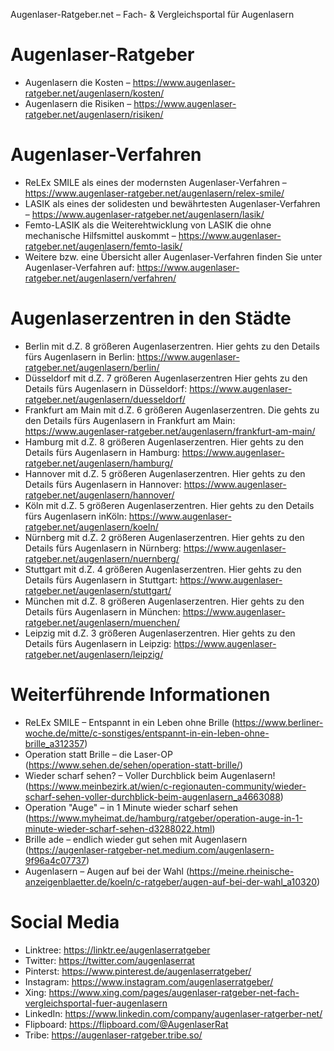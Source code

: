 Augenlaser-Ratgeber.net – Fach- & Vergleichsportal für Augenlasern

# Augenlaser-Ratgeber
- Augenlasern die Kosten – https://www.augenlaser-ratgeber.net/augenlasern/kosten/
- Augenlasern die Risiken – https://www.augenlaser-ratgeber.net/augenlasern/risiken/

# Augenlaser-Verfahren
- ReLEx SMILE als eines der modernsten Augenlaser-Verfahren – https://www.augenlaser-ratgeber.net/augenlasern/relex-smile/
- LASIK als eines der solidesten und bewährtesten Augenlaser-Verfahren – https://www.augenlaser-ratgeber.net/augenlasern/lasik/
- Femto-LASIK als die Weiterehtwicklung von LASIK die ohne mechanische Hilfsmittel auskommt – https://www.augenlaser-ratgeber.net/augenlasern/femto-lasik/
- Weitere bzw. eine Übersicht aller Augenlaser-Verfahren finden Sie unter Augenlaser-Verfahren auf: https://www.augenlaser-ratgeber.net/augenlasern/verfahren/

# Augenlaserzentren in den Städte
- Berlin mit d.Z. 8 größeren Augenlaserzentren. Hier gehts zu den Details fürs Augenlasern in Berlin: https://www.augenlaser-ratgeber.net/augenlasern/berlin/
- Düsseldorf mit d.Z. 7 größeren Augenlaserzentren Hier gehts zu den Details fürs Augenlasern in Düsseldorf: https://www.augenlaser-ratgeber.net/augenlasern/duesseldorf/
- Frankfurt am Main mit d.Z. 6 größeren Augenlaserzentren. Die gehts zu den Details fürs Augenlasern in Frankfurt am Main: https://www.augenlaser-ratgeber.net/augenlasern/frankfurt-am-main/
- Hamburg mit d.Z. 8 größeren Augenlaserzentren. Hier gehts zu den Details fürs Augenlasern in Hamburg: https://www.augenlaser-ratgeber.net/augenlasern/hamburg/
- Hannover mit d.Z. 5 größeren Augenlaserzentren. Hier gehts zu den Details fürs Augenlasern in Hannover: https://www.augenlaser-ratgeber.net/augenlasern/hannover/
- Köln mit d.Z. 5 größeren Augenlaserzentren. Hier gehts zu den Details fürs Augenlasern inKöln: https://www.augenlaser-ratgeber.net/augenlasern/koeln/
- Nürnberg mit d.Z. 2 größeren Augenlaserzentren. Hier gehts zu den Details fürs Augenlasern in Nürnberg: https://www.augenlaser-ratgeber.net/augenlasern/nuernberg/
- Stuttgart mit d.Z. 4 größeren Augenlaserzentren. Hier gehts zu den Details fürs Augenlasern in Stuttgart: https://www.augenlaser-ratgeber.net/augenlasern/stuttgart/
- München mit d.Z. 8 größeren Augenlaserzentren. Hier gehts zu den Details fürs Augenlasern in München: https://www.augenlaser-ratgeber.net/augenlasern/muenchen/
- Leipzig mit d.Z. 3 größeren Augenlaserzentren. Hier gehts zu den Details fürs Augenlasern in Leipzig: https://www.augenlaser-ratgeber.net/augenlasern/leipzig/

# Weiterführende Informationen
- ReLEx SMILE – Entspannt in ein Leben ohne Brille (https://www.berliner-woche.de/mitte/c-sonstiges/entspannt-in-ein-leben-ohne-brille_a312357)
- Operation statt Brille – die Laser-OP (https://www.sehen.de/sehen/operation-statt-brille/)
- Wieder scharf sehen? – Voller Durchblick beim Augenlasern! (https://www.meinbezirk.at/wien/c-regionauten-community/wieder-scharf-sehen-voller-durchblick-beim-augenlasern_a4663088)
- Operation "Auge" – in 1 Minute wieder scharf sehen (https://www.myheimat.de/hamburg/ratgeber/operation-auge-in-1-minute-wieder-scharf-sehen-d3288022.html)
- Brille ade – endlich wieder gut sehen mit Augenlasern (https://augenlaser-ratgeber-net.medium.com/augenlasern-9f96a4c07737)
- Augenlasern – Augen auf bei der Wahl (https://meine.rheinische-anzeigenblaetter.de/koeln/c-ratgeber/augen-auf-bei-der-wahl_a10320)

# Social Media
- Linktree: https://linktr.ee/augenlaserratgeber
- Twitter: https://twitter.com/augenlaserrat
- Pinterst: https://www.pinterest.de/augenlaserratgeber/
- Instagram: https://www.instagram.com/augenlaserratgeber/
- Xing: https://www.xing.com/pages/augenlaser-ratgeber-net-fach-vergleichsportal-fuer-augenlasern
- LinkedIn: https://www.linkedin.com/company/augenlaser-ratgerber-net/
- Flipboard: https://flipboard.com/@AugenlaserRat
- Tribe: https://augenlaser-ratgeber.tribe.so/

